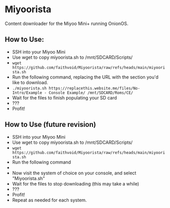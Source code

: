 # Miyoorista

Content downloader for the Miyoo Mini+ running OnionOS.

## How to Use:
- SSH into your Miyoo Mini
- Use wget to copy miyoorista.sh to /mnt/SDCARD/Scripts/
- ``wget https://github.com/faithvoid/Miyoorista/raw/refs/heads/main/miyoorista.sh ``
- Run the following command, replacing the URL with the section you'd like to download.
- `` ./miyoorista.sh https://replacethis.website.me/files/No-Intro/Example - Console Example/ /mnt/SDCARD/Roms/CE/ ``
- Wait for the files to finish populating your SD card
- ???
- Profit!


## How to Use (future revision)
- SSH into your Miyoo Mini
- Use wget to copy miyoorista.sh to /mnt/SDCARD/Scripts/
- ``wget https://github.com/faithvoid/Miyoorista/raw/refs/heads/main/miyoorista.sh ``
- Run the following command
-  `` ``
-  Now visit the system of choice on your console, and select "Miyoorista.sh"
-  Wait for the files to stop downloading (this may take a while)
-  ???
-  Profit!
-  Repeat as needed for each system.
